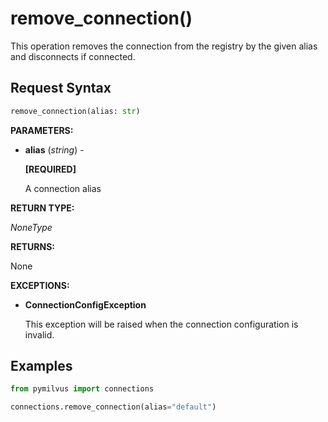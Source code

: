 
# remove_connection()

This operation removes the connection from the registry by the given alias and disconnects if connected.

## Request Syntax

```python
remove_connection(alias: str)
```

__PARAMETERS:__

- __alias__ (_string_) -

    __[REQUIRED]__

    A connection alias

__RETURN TYPE:__

_NoneType_

__RETURNS:__

None

__EXCEPTIONS:__

- __ConnectionConfigException__

    This exception will be raised when the connection configuration is invalid.

## Examples

```python
from pymilvus import connections

connections.remove_connection(alias="default")
```

